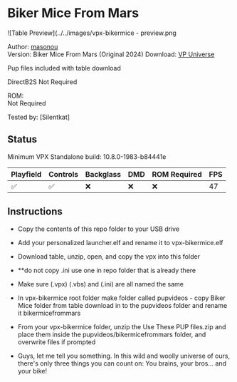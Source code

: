 # Biker Mice From Mars

![Table Preview](../../images/vpx-bikermice - preview.png

Author: [masonou](https://vpuniverse.com/profile/32420-masonou/)  
Version: Biker Mice From Mars (Original 2024) 
Download: [VP Universe](https://vpuniverse.com/files/file/21747-biker-mice-from-mars/)

Pup files included with table download

DirectB2S
Not Required

ROM:  
Not Required

Tested by:
[Silentkat]

## Status 

Minimum VPX Standalone build: 10.8.0-1983-b84441e

| Playfield | Controls | Backglass | DMD | ROM Required | FPS | 
|-----------|----------|-----------|-----|--------------|-----|
| :white_check_mark: | :white_check_mark: | :x: | :x: | :x: | 47 |

## Instructions

- Copy the contents of this repo folder to your USB drive
- Add your personalized launcher.elf and rename it to vpx-bikermice.elf
- Download table, unzip, open, and copy the vpx into this folder
- **do not copy .ini use one in repo folder that is already there
- Make sure (.vpx) (.vbs) and (.ini) are all named the same
- In vpx-bikermice root folder make folder called pupvideos - copy Biker Mice folder from table download in to the pupvideos folder and rename it bikermicefrommars
- From your vpx-bikermice folder, unzip the Use These PUP files.zip and place them inside the pupvideos/bikermicefrommars folder, and overwrite files if prompted

- Guys, let me tell you something. In this wild and woolly universe of ours, there's only three things you can count on: You brains, your bros... and your bike!
